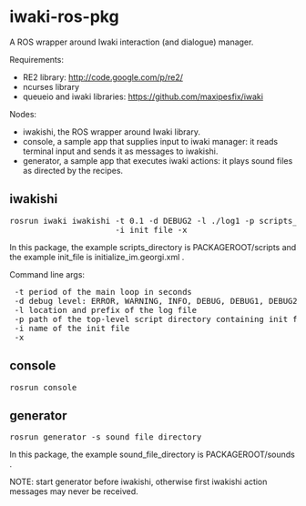 iwaki-ros-pkg
=============

A ROS wrapper around Iwaki interaction (and dialogue) manager.


Requirements: 

- RE2 library: http://code.google.com/p/re2/
- ncurses library
- queueio and iwaki libraries: https://github.com/maxipesfix/iwaki


Nodes:
- iwakishi, the ROS wrapper around Iwaki library.
- console, a sample app that supplies input to iwaki manager: it reads 
           terminal input and sends it as messages to iwakishi.
- generator, a sample app that executes iwaki actions: it plays sound
             files as directed by the recipes. 



iwakishi 
--------
<pre>
rosrun iwaki iwakishi -t 0.1 -d DEBUG2 -l ./log1 -p scripts_directory 
                      -i init_file -x
</pre>

In this package, the example scripts_directory is PACKAGEROOT/scripts and
the example init_file is initialize_im.georgi.xml .

Command line args:     
<pre>
 -t period of the main loop in seconds 
 -d debug level: ERROR, WARNING, INFO, DEBUG, DEBUG1, DEBUG2, DEBUG3, DEBUG4
 -l location and prefix of the log file 
 -p path of the top-level script directory containing init file 
 -i name of the init file 
 -x
</pre>



console
-------
<pre>
rosrun console
</pre>


generator
---------
<pre>
rosrun generator -s sound_file_directory
</pre>

In this package, the example sound_file_directory is PACKAGEROOT/sounds .

NOTE: start generator before iwakishi, otherwise first iwakishi action messages
      may never be received.
